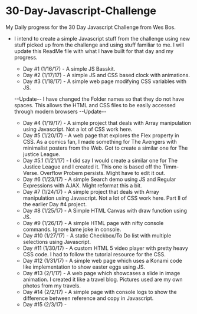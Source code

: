 # 30-Day-Javascript-Challenge
My Daily progress for the 30 Day Javascript Challenge from Wes Bos.

* I intend to create a simple Javascript stuff from the challenge using new stuff picked up from the challenge and using stuff familiar to
  me. I will update this ReadMe file with what I have built for that day and my progress.
  
  * Day #1 (1/16/17) - A simple JS Basskit. 
  * Day #2 (1/17/17) - A simple JS and CSS based clock with animations. 
  * Day #3 (1/18/17) - A simple web page modifying CSS variables with JS.
  
  --Update-- 
  I have changed the Folder names so that they do not have spaces. This allows the HTML and CSS files to be easily accessed through modern browsers
  --Update--
  
  * Day #4 (1/19/17) - A simple project that deals with Array manipulation using Javascript. Not a lot of CSS work here.
  * Day #5 (1/20/17) - A web page that explores the Flex property in CSS. As a comics fan, I made something for The Avengers with minimalist posters from the Web.
                       Got to create a similar one for The justice League.
  * Day #5.1 (1/21/17) - I did say I would create a similar one for The Justice League and I created it. This one is based off the Timm-Verse. Overflow Probem persists.
                         Might have to edit it out. 
  * Day #6 (1/23/17) - A simple Search demo using JS and Regular Expressions with AJAX. Might reformat this a bit. 
  * Day #7 (1/24/17) - A simple project that deals with Array manipulation using Javascript. Not a lot of CSS work here. Part II of the earlier Day #4 project.
  * Day #8 (1/25/17) - A Simple HTML Canvas with draw function using JS. 
  * Day #9 (1/26/17) - A simple HTML page with nifty console commands. Ignore lame joke in console. 
  * Day #10 (1/27/17) - A static Checkbox/To Do list with multiple selections using Javascript.
  * Day #11 (1/30/17) - A custom HTML 5 video player with pretty heavy CSS code. I had to follow the tutorial resource for the CSS. 
  * Day #12 (1/31/17) - A simple web page which uses a Konami code like implementation to show easter eggs using JS. 
  * Day #13 (2/1/17) - A web page which showcases a slide in image animation. I created it like a travel blog. Pictures used are my own photos from my travels.
  * Day #14 (2/2/17) - A simple page with console logs to show the difference between reference and copy in Javascript.
  * Day #15 (2/3/17) - 

